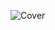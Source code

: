 ![Cover](https://media.licdn.com/dms/image/C4D1BAQG7jwB3MrBQ6Q/company-background_10000/0/1637923383574?e=1677762000&v=beta&t=eXZTHksL9ctLtqWlNevlW6AcWDGjzWEA-0XjlSID7aE)
